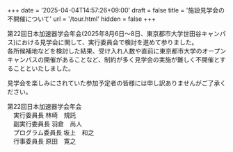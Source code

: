 +++
date = '2025-04-04T14:57:26+09:00'
draft = false
title = '施設見学会の不開催について'
url = '/tour.html'
hidden = false
+++

第22回日本加速器学会年会(2025年8月6日～8日、東京都市大学世田谷キャンパス)における見学会に関して、実行委員会で検討を進めて参りました。  
各所候補地などを検討した結果、受け入れ人数や直前に東京都市大学のオープンキャンパスの開催があることなど、制約が多く見学会の実施が難しく不開催とすることといたしました。

見学会を楽しみにされていた参加予定者の皆様には申し訳ありませんがご了承ください。


第22回日本加速器学会年会  
　実行委員長		林崎　規託  
　副実行委員長		羽倉　尚人  
　プログラム委員長	坂上　和之  
　行事委員長 		原田　寛之  